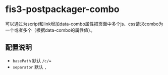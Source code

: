 # fis3-postpackager-combo
可以通过为script和link增加data-combo属性把页面中多个js、css请求combo为一个或者多个（根据data-combo的属性值）。

## 配置说明
* `basePath` 默认 `/c/=`
* `separator` 默认 `,`